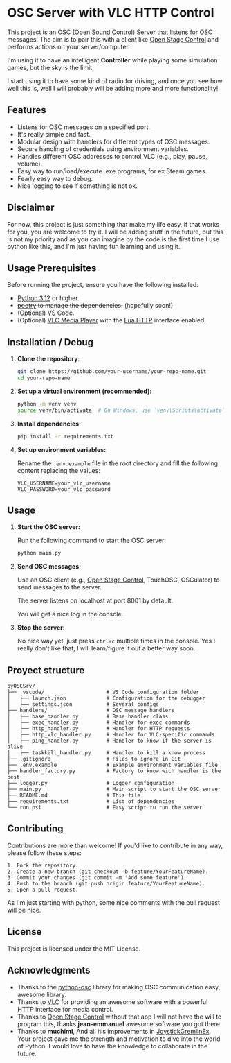 # OSC Server with VLC HTTP Control

This project is an OSC ([Open Sound Control](https://opensoundcontrol.stanford.edu/index.html)) Server that listens for OSC messages. The aim is to pair this with a client like [Open Stage Control](https://openstagecontrol.ammd.net/) and performs actions on your server/computer.

I'm using it to have an intelligent **Controller** while playing some simulation games, but the sky is the limit.

I start using it to have some kind of radio for driving, and once you see how well this is, well I will probably will be adding more and more functionality!

## Features
- Listens for OSC messages on a specified port.
- It's really simple and fast.
- Modular design with handlers for different types of OSC messages.
- Secure handling of credentials using environment variables.
- Handles different OSC addresses to control VLC (e.g., play, pause, volume).
- Easy way to run/load/execute .exe programs, for ex Steam games.
- Fearly easy way to debug.
- Nice logging to see if something is not ok.

## Disclaimer
For now, this project is just something that make my life easy, if that works for you, you are welcome to try it. I will be adding stuff in the future, but this is not my priority and as you can imagine by the code is the first time I use python like this, and I'm just having fun learning and using it. 

## Usage Prerequisites
Before running the project, ensure you have the following installed:

- [Python 3.12](https://www.python.org/downloads/) or higher.
- ~~[poetry](https://github.com/python-poetry/poetry) to manage the dependencies.~~ (hopefully soon!)
- (Optional) [VS Code](https://code.visualstudio.com/).
- (Optional) [VLC Media Player](https://www.videolan.org/) with the [Lua HTTP](https://code.videolan.org/videolan/vlc/-/blob/master/share/lua/README.txt) interface enabled.

## Installation / Debug

1. **Clone the repository**:
   ```bash
   git clone https://github.com/your-username/your-repo-name.git
   cd your-repo-name
   ```

2. **Set up a virtual environment (recommended):**
    ```bash
    python -m venv venv
    source venv/bin/activate  # On Windows, use `venv\Scripts\activate`
    ```

3. **Install dependencies:**
    ```bash
    pip install -r requirements.txt
    ```

4. **Set up environment variables:**

    Rename the `.env.example` file in the root directory and fill the following content replacing the values:
    ```
    VLC_USERNAME=your_vlc_username
    VLC_PASSWORD=your_vlc_password
    ```

## Usage

1. **Start the OSC server:**

    Run the following command to start the OSC server:
    ```bash
    python main.py
    ```

2. **Send OSC messages:**

    Use an OSC client (e.g., [Open Stage Control](https://openstagecontrol.ammd.net/), TouchOSC, OSCulator) to send messages to the server.
    
    The server listens on localhost at port 8001 by default.

    You will get a nice log in the console.

3. **Stop the server:**

    No nice way yet, just press ``ctrl+c`` multiple times in the console. Yes I really don't like that, I will learn/figure it out a better way soon.

## Proyect structure

    pyOSCSrv/
    ├── .vscode/                    # VS Code configuration folder
    │   ├── launch.json             # Configuration for the debugger
    │   ├── settings.json           # Several configs
    ├── handlers/                   # OSC message handlers
    │   ├── base_handler.py         # Base handler class
    │   ├── exec_handler.py         # Handler for exec commands
    │   ├── http_handler.py         # Handler for HTTP requests
    │   ├── http_vlc_handler.py     # Handler for VLC-specific commands
    │   ├── ping_handler.py         # Handler to know if the server is alive
    │   ├── taskkill_handler.py     # Handler to kill a know process
    ├── .gitignore                  # Files to ignore in Git
    ├── .env.example                # Example environment variables file
    ├── handler_factory.py          # Factory to know wich handler is the best
    ├── logger.py                   # Logger configuration
    ├── main.py                     # Main script to start the OSC server
    ├── README.md                   # This file
    ├── requirements.txt            # List of dependencies
    └── run.ps1                     # Easy script tu run the server

## Contributing
Contributions are more than welcome! If you'd like to contribute in any way, please follow these steps:

    1. Fork the repository.
    2. Create a new branch (git checkout -b feature/YourFeatureName).
    3. Commit your changes (git commit -m 'Add some feature').
    4. Push to the branch (git push origin feature/YourFeatureName).
    5. Open a pull request.

As I'm just starting with python, some nice comments with the pull request will be nice.

## License
This project is licensed under the MIT License.

## Acknowledgments

- Thanks to the [python-osc](https://pypi.org/project/python-osc/) library for making OSC communication easy, awesome library.
- Thanks to [VLC](https://www.videolan.org/) for providing an awesome software with a powerful HTTP interface for media control.
- Thanks to [Open Stage Control](https://openstagecontrol.ammd.net/) without that app I will not have the will to program this, thanks **jean-emmanuel** awesome software you got there.
- Thanks to **muchimi**, And all his improvements in [JoystickGremlinEx](https://github.com/muchimi/JoystickGremlinEx). Your project gave me the strength and motivation to dive into the world of Python. I would love to have the knowledge to collaborate in the future.